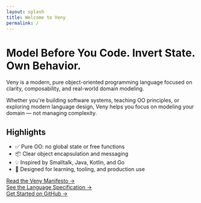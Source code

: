 ```yaml
---
layout: splash
title: Welcome to Veny
permalink: /
---
```


# Model Before You Code. Invert State. Own Behavior.

Veny is a modern, pure object-oriented programming language focused on clarity, composability, and real-world domain modeling.

Whether you're building software systems, teaching OO principles, or exploring modern language design, Veny helps you focus on modeling your domain — not managing complexity.

## Highlights

- ✅ Pure OO: no global state or free functions
- 📦 Clear object encapsulation and messaging
- 💡 Inspired by Smalltalk, Java, Kotlin, and Go
- 🧠 Designed for learning, tooling, and production use

[Read the Veny Manifesto →](https://veny-lang.github.io/manifesto)  
[See the Language Specification →](https://veny-lang.github.io/language-spec)  
[Get Started on GitHub →](https://github.com/veny-lang/veny)
